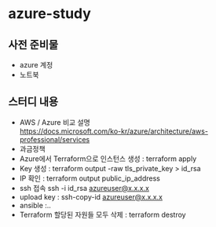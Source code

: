 # azure-study

## 사전 준비물
- azure 계정
- 노트북 

## 스터디 내용
- AWS / Azure 비교 설명  
https://docs.microsoft.com/ko-kr/azure/architecture/aws-professional/services
- 과금정책 
- Azure에서 Terraform으로 인스턴스 생성 : terraform apply
- Key 생성 : terraform output -raw tls_private_key > id_rsa
- IP 확인 : terraform output public_ip_address
- ssh 접속 ssh -i id_rsa azureuser@x.x.x.x 
- upload key : ssh-copy-id azureuser@x.x.x.x
- ansible :..
- Terraform 할당된 자원들 모두 삭제 : terraform destroy

